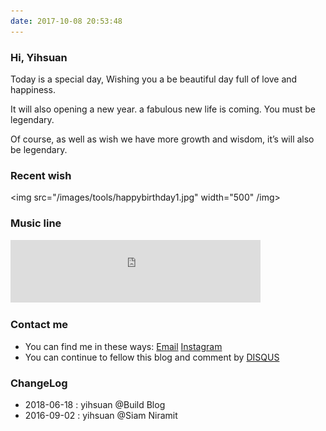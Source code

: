 ```yaml
---
date: 2017-10-08 20:53:48
---
```


<!--<style>
p + p {
        display: inline;
}
</style>-->

### Hi, Yihsuan

Today is a special day, Wishing you a be beautiful day full of love and happiness. 

It will also opening a new year. a fabulous new life is coming. You must be legendary.

Of course, as well as wish we have more growth and wisdom, it’s will also be legendary.


[ins]: https://www.instagram.com//

### Recent wish

<!-- <img src="/images/how/how_logo3.jpg" width="500" /img> -->
<img src="/images/tools/happybirthday1.jpg" width="500" /img>

<!--<img src="/images/tech-logos/2016-09-02-191834-meitu-4.jpg" width="200" /img>
-->

### Music line

<div align=life> 
<iframe frameborder="no" marginwidth="0" marginheight="0" width=400 height=100 src="https://music.163.com/outchain/player?type=2&id= 167876&auto=0&height=66"></iframe>
</div>

### Contact me

- You can find me in these ways: <a class="article-myEmail" href="http://www.klook.com/">  Email</a> <a class="article-myInstagram" href="https://www.instagram.com/"> Instagram</a>
- You can continue to fellow this blog and comment by [DISQUS](https://disqus.com/)

### ChangeLog

- 2018-06-18 : yihsuan @Build Blog
- 2016-09-02 : yihsuan @Siam Niramit

<!--[Classic line @簡書](https://www.jianshu.com/p/7425b4cd0594)-->
